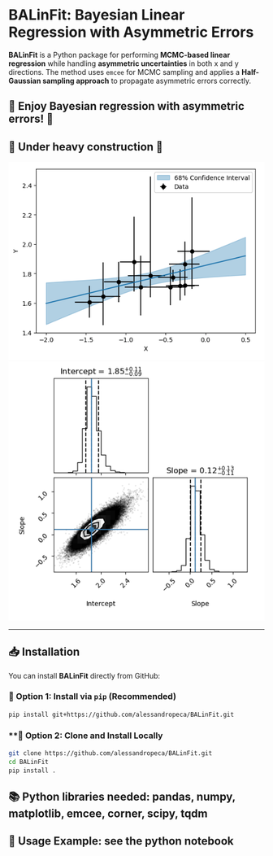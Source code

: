 # **BALinFit: Bayesian Linear Regression with Asymmetric Errors**
**BALinFit** is a Python package for performing **MCMC-based linear regression** while handling **asymmetric uncertainties** in both x and y directions. The method uses `emcee` for MCMC sampling and applies a **Half-Gaussian sampling approach** to propagate asymmetric errors correctly.

## 🚀 Enjoy Bayesian regression with asymmetric errors! 🚀
## 🚧 Under heavy construction 🚧 

![Example Plot](fit_results.png)
![Example Plot](corner_results.png)

---

## **📥 Installation**

You can install **BALinFit** directly from GitHub:

### **🔹 Option 1: Install via `pip` (Recommended)**
```bash
pip install git+https://github.com/alessandropeca/BALinFit.git
```

### **🔹 Option 2: Clone and Install Locally
```bash
git clone https://github.com/alessandropeca/BALinFit.git
cd BALinFit
pip install .
```

## 📚 Python libraries needed: pandas, numpy, matplotlib, emcee, corner, scipy, tqdm

## 🚀 Usage Example: see the python notebook


